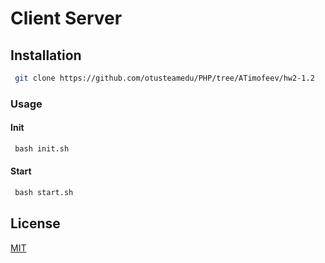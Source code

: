 # Client Server


## Installation



```bash
 git clone https://github.com/otusteamedu/PHP/tree/ATimofeev/hw2-1.2
```

### Usage

#### Init
```python
 bash init.sh
```

#### Start
```python
 bash start.sh
```

## License
[MIT](https://choosealicense.com/licenses/mit/)
